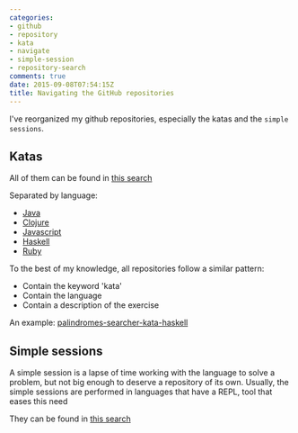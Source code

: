 ```yaml
---
categories:
- github
- repository
- kata
- navigate
- simple-session
- repository-search
comments: true
date: 2015-09-08T07:54:15Z
title: Navigating the GitHub repositories
---
```


I've reorganized my github repositories, especially the katas and the ``simple sessions``. 

## Katas

All of them can be found in [this search](https://github.com/search?utf8=%E2%9C%93&q=user%3Aalvarogarcia7+kata&type=Repositories&ref=searchresults)

Separated by language:

  * [Java](https://github.com/search?l=Java&q=kata+user%3Aalvarogarcia7&ref=searchresults&type=Repositories&utf8=%E2%9C%93)
  * [Clojure](https://github.com/search?l=Clojure&q=kata+user%3Aalvarogarcia7&ref=searchresults&type=Repositories&utf8=%E2%9C%93)
  * [Javascript](https://github.com/search?l=JavaScript&q=kata+user%3Aalvarogarcia7&ref=searchresults&type=Repositories&utf8=%E2%9C%93)
  * [Haskell](https://github.com/search?l=Haskell&q=kata+user%3Aalvarogarcia7&ref=searchresults&type=Repositories&utf8=%E2%9C%93)
  * [Ruby](https://github.com/search?l=ruby&q=kata+user%3Aalvarogarcia7&ref=searchresults&type=Repositories&utf8=%E2%9C%93)

To the best of my knowledge, all repositories follow a similar pattern:

  * Contain the keyword 'kata'
  * Contain the language
  * Contain a description of the exercise

An example: [palindromes-searcher-kata-haskell](https://github.com/alvarogarcia7/palindromes-searcher-kata-haskell)

## Simple sessions

A simple session is a lapse of time working with the language to solve a problem, but not big enough to deserve a repository of its own. Usually, the simple sessions are performed in languages that have a REPL, tool that eases this need

They can be found in [this search](https://github.com/search?q=user%3Aalvarogarcia7+simple-sessions)
